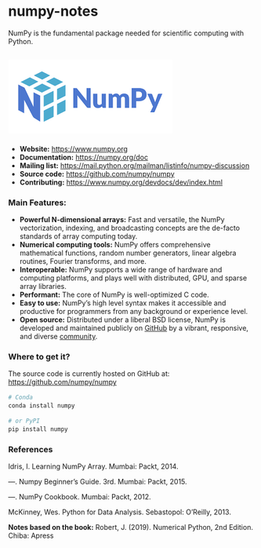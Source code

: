 # numpy-notes
NumPy is the fundamental package needed for scientific computing with Python.

![numpy-logo](images/numpy-logo.png)
------------------------------------

- **Website:** https://www.numpy.org
- **Documentation:** https://numpy.org/doc
- **Mailing list:** https://mail.python.org/mailman/listinfo/numpy-discussion
- **Source code:** https://github.com/numpy/numpy
- **Contributing:** https://www.numpy.org/devdocs/dev/index.html

### Main Features:
- **Powerful N-dimensional arrays:** Fast and versatile, the NumPy vectorization, indexing, and
broadcasting concepts are the de-facto standards of array computing today.
- **Numerical computing tools:** NumPy offers comprehensive mathematical functions, random number
generators, linear algebra routines, Fourier transforms, and more. 
- **Interoperable:** NumPy supports a wide range of hardware and computing platforms, and plays well
with distributed, GPU, and sparse array libraries.
- **Performant:** The core of NumPy is well-optimized C code.
- **Easy to use:** NumPy’s high level syntax makes it accessible and productive for programmers from
any background or experience level.
- **Open source:** Distributed under a liberal BSD license, NumPy is developed and maintained
publicly on [GitHub](https://github.com/numpy/numpy) by a
vibrant, responsive, and diverse [community](https://numpy.org/community/).

### Where to get it?
The source code is currently hosted on GitHub at: https://github.com/numpy/numpy
```sh
# Conda
conda install numpy
```

```sh
# or PyPI
pip install numpy
```

### References

Idris, I. Learning NumPy Array. Mumbai: Packt, 2014.

—. Numpy Beginner’s Guide. 3rd. Mumbai: Packt, 2015.

—. NumPy Cookbook. Mumbai: Packt, 2012.

McKinney, Wes. Python for Data Analysis. Sebastopol: O’Reilly, 2013.

**Notes based on the book:**
Robert, J. (2019). Numerical Python, 2nd Edition. Chiba: Apress

